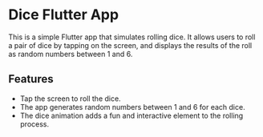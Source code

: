 # Dice Flutter App

This is a simple Flutter app that simulates rolling dice. It allows users to roll a pair of dice by tapping on the screen, and displays the results of the roll as random numbers between 1 and 6.

## Features

- Tap the screen to roll the dice.
- The app generates random numbers between 1 and 6 for each dice.
- The dice animation adds a fun and interactive element to the rolling process.









